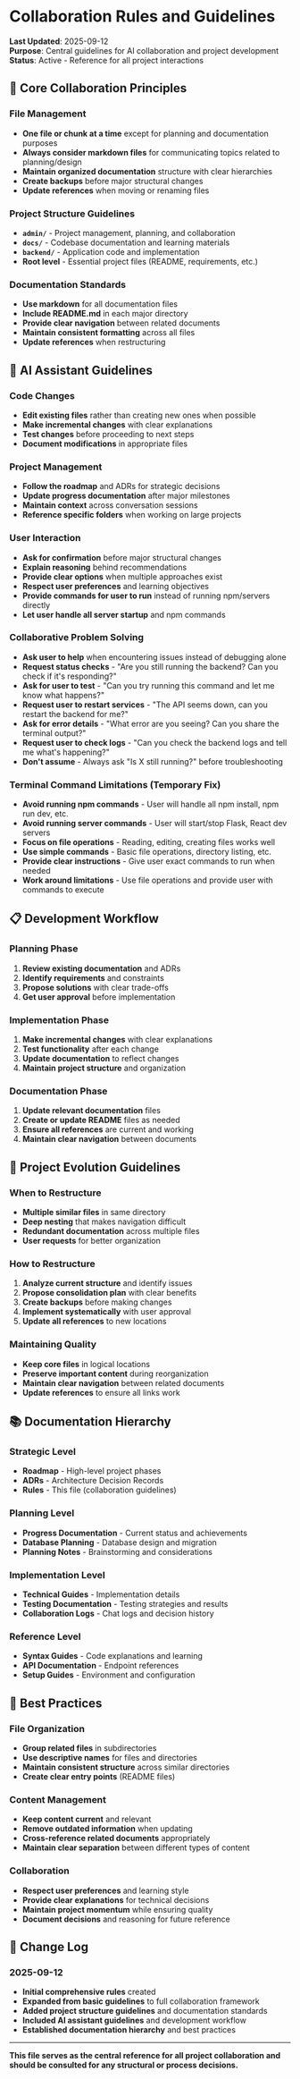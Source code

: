 # Collaboration Rules and Guidelines

**Last Updated**: 2025-09-12  
**Purpose**: Central guidelines for AI collaboration and project development  
**Status**: Active - Reference for all project interactions

## 🎯 **Core Collaboration Principles**

### **File Management**
- **One file or chunk at a time** except for planning and documentation purposes
- **Always consider markdown files** for communicating topics related to planning/design
- **Maintain organized documentation** structure with clear hierarchies
- **Create backups** before major structural changes
- **Update references** when moving or renaming files

### **Project Structure Guidelines**
- **`admin/`** - Project management, planning, and collaboration
- **`docs/`** - Codebase documentation and learning materials
- **`backend/`** - Application code and implementation
- **Root level** - Essential project files (README, requirements, etc.)

### **Documentation Standards**
- **Use markdown** for all documentation files
- **Include README.md** in each major directory
- **Provide clear navigation** between related documents
- **Maintain consistent formatting** across all files
- **Update references** when restructuring

## 🤖 **AI Assistant Guidelines**

### **Code Changes**
- **Edit existing files** rather than creating new ones when possible
- **Make incremental changes** with clear explanations
- **Test changes** before proceeding to next steps
- **Document modifications** in appropriate files

### **Project Management**
- **Follow the roadmap** and ADRs for strategic decisions
- **Update progress documentation** after major milestones
- **Maintain context** across conversation sessions
- **Reference specific folders** when working on large projects

### **User Interaction**
- **Ask for confirmation** before major structural changes
- **Explain reasoning** behind recommendations
- **Provide clear options** when multiple approaches exist
- **Respect user preferences** and learning objectives
- **Provide commands for user to run** instead of running npm/servers directly
- **Let user handle all server startup** and npm commands

### **Collaborative Problem Solving**
- **Ask user to help** when encountering issues instead of debugging alone
- **Request status checks** - "Are you still running the backend? Can you check if it's responding?"
- **Ask for user to test** - "Can you try running this command and let me know what happens?"
- **Request user to restart services** - "The API seems down, can you restart the backend for me?"
- **Ask for error details** - "What error are you seeing? Can you share the terminal output?"
- **Request user to check logs** - "Can you check the backend logs and tell me what's happening?"
- **Don't assume** - Always ask "Is X still running?" before troubleshooting

### **Terminal Command Limitations (Temporary Fix)**
- **Avoid running npm commands** - User will handle all npm install, npm run dev, etc.
- **Avoid running server commands** - User will start/stop Flask, React dev servers
- **Focus on file operations** - Reading, editing, creating files works well
- **Use simple commands** - Basic file operations, directory listing, etc.
- **Provide clear instructions** - Give user exact commands to run when needed
- **Work around limitations** - Use file operations and provide user with commands to execute

## 📋 **Development Workflow**

### **Planning Phase**
1. **Review existing documentation** and ADRs
2. **Identify requirements** and constraints
3. **Propose solutions** with clear trade-offs
4. **Get user approval** before implementation

### **Implementation Phase**
1. **Make incremental changes** with clear explanations
2. **Test functionality** after each change
3. **Update documentation** to reflect changes
4. **Maintain project structure** and organization

### **Documentation Phase**
1. **Update relevant documentation** files
2. **Create or update README** files as needed
3. **Ensure all references** are current and working
4. **Maintain clear navigation** between documents

## 🔄 **Project Evolution Guidelines**

### **When to Restructure**
- **Multiple similar files** in same directory
- **Deep nesting** that makes navigation difficult
- **Redundant documentation** across multiple files
- **User requests** for better organization

### **How to Restructure**
1. **Analyze current structure** and identify issues
2. **Propose consolidation plan** with clear benefits
3. **Create backups** before making changes
4. **Implement systematically** with user approval
5. **Update all references** to new locations

### **Maintaining Quality**
- **Keep core files** in logical locations
- **Preserve important content** during reorganization
- **Maintain clear navigation** between related documents
- **Update references** to ensure all links work

## 📚 **Documentation Hierarchy**

### **Strategic Level**
- **Roadmap** - High-level project phases
- **ADRs** - Architecture Decision Records
- **Rules** - This file (collaboration guidelines)

### **Planning Level**
- **Progress Documentation** - Current status and achievements
- **Database Planning** - Database design and migration
- **Planning Notes** - Brainstorming and considerations

### **Implementation Level**
- **Technical Guides** - Implementation details
- **Testing Documentation** - Testing strategies and results
- **Collaboration Logs** - Chat logs and decision history

### **Reference Level**
- **Syntax Guides** - Code explanations and learning
- **API Documentation** - Endpoint references
- **Setup Guides** - Environment and configuration

## 🚀 **Best Practices**

### **File Organization**
- **Group related files** in subdirectories
- **Use descriptive names** for files and directories
- **Maintain consistent structure** across similar directories
- **Create clear entry points** (README files)

### **Content Management**
- **Keep content current** and relevant
- **Remove outdated information** when updating
- **Cross-reference related documents** appropriately
- **Maintain clear separation** between different types of content

### **Collaboration**
- **Respect user preferences** and learning style
- **Provide clear explanations** for technical decisions
- **Maintain project momentum** while ensuring quality
- **Document decisions** and reasoning for future reference

## 📝 **Change Log**

### **2025-09-12**
- **Initial comprehensive rules** created
- **Expanded from basic guidelines** to full collaboration framework
- **Added project structure guidelines** and documentation standards
- **Included AI assistant guidelines** and development workflow
- **Established documentation hierarchy** and best practices

---

**This file serves as the central reference for all project collaboration and should be consulted for any structural or process decisions.**